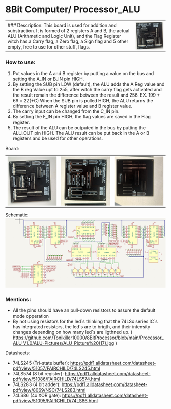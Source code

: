 # 8Bit Computer/ Processor_ALU

<table>
  <tr>
    <td>
### Description:
This board is used for addition and substraction. It is formed of 2 registers A and B, the actual ALU (Arithmetic and Logic Unit), and the Flag Register witch has a Carry flag, a Zero flag, a Sign flag and 5 other empty, free to use for other stuff, flags. 
    </td>
    <td><img src="https://github.com/Tonikiller10000/8BitProcessor/blob/main/Processor_ALU_V1.0/ALU-Pictures/ALU_Picture%20(6).png"/></td widht=40%>
  </tr>
 </table>

### How to use:
1. Put values in the A and B register by putting a value on the bus and setting the A_IN or B_IN pin HIGH.
2. By setting the SUB pin LOW (default), the ALU adds the A Reg value and the B reg Value upt to 255, 
after witch the carry flag gets activated and the result remain the difference between the result and 256.
EX. 199 + 69 = 22(+C)
When the SUB pin is pulled HIGH, the ALU returns the difference between A register value and B register value.
3. The carry input can be changed from the C_IN pin.
4. By setting the F_IN pin HIGH, the flag values are saved in the Flag register. 
5. The result of the ALU can be outputed in the bus by putting the ALU_OUT pin HIGH.
The ALU result can be put back in the A or B registers and be used for other operations.

Board:
<table>
  <tr>
    <td><img src="https://github.com/Tonikiller10000/8BitProcessor/blob/main/Processor_ALU_V1.0/ALU-Pictures/ALU_Picture%20(18).jpg"/></td>
    <td><img src="https://github.com/Tonikiller10000/8BitProcessor/blob/main/Processor_ALU_V1.0/ALU-Pictures/ALU_Picture%20(11).jpg"/></td>
    <td><img src="https://github.com/Tonikiller10000/8BitProcessor/blob/main/Processor_ALU_V1.0/ALU-Pictures/ALU_Picture%20(12).jpg"/></td>
  </tr>
 </table>
Schematic:
<img src="https://github.com/Tonikiller10000/8BitProcessor/blob/main/Processor_ALU_V1.0/ALU-Pictures/ALU_Picture%20(5).png"/>


### Mentions:
- All the pins should have an pull-down resistors to assure the default mode opperation
- By not using resistors for the led\`s thinking that the 74LSx series IC\`s has integrated resistors, the led\`s are to brigth, and their intensity changes depending on how many led\`s are ligthned up. ( https://github.com/Tonikiller10000/8BitProcessor/blob/main/Processor_ALU_V1.0/ALU-Pictures/ALU_Picture%20(17).jpg )


Datasheets:
- 74LS245 (Tri-state buffer): https://pdf1.alldatasheet.com/datasheet-pdf/view/51057/FAIRCHILD/74LS245.html
- 74LS574 (8 bit register): https://pdf1.alldatasheet.com/datasheet-pdf/view/51086/FAIRCHILD/74LS574.html
- 74LS283 (4 bit adder): https://pdf1.alldatasheet.com/datasheet-pdf/view/8069/NSC/74LS283.html
- 74LS86 (4x XOR gate): https://pdf1.alldatasheet.com/datasheet-pdf/view/51095/FAIRCHILD/74LS86.html
